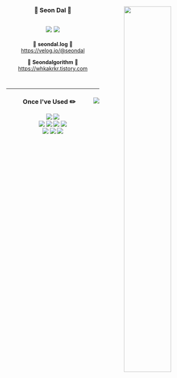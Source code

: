 <div align="center">
  
  <img align="right" width="50%" src="https://github-readme-stats.vercel.app/api?username=kjh9571&show_icons=true&theme=dracula&hide="/>
 
  ### 🐣 Seon Dal 🐥 
 
 <a href="https://github.com/seondal"><img src="https://hits.seeyoufarm.com/api/count/incr/badge.svg?url=https%3A%2F%2Fgithub.com%2Fseondal&count_bg=%23000000&title_bg=%23000000&icon=github.svg&icon_color=%23E7E7E7&title=GitHub&edge_flat=false)"/></a> <a href="https://solved.ac/whkakrkr"><img src="http://mazassumnida.wtf/api/mini/generate_badge?boj=whkakrkr"/></a>
 ---

 🍏 **seondal.log** 🍏https://velog.io/@seondal
 
 🍊 **Seondalgorithm** 🍊 https://whkakrkr.tistory.com
 
 <br>

</div>
  
 ---
 
 
<div align="center">

  <img align="right" src="https://github-readme-stats.vercel.app/api/top-langs/?username=seondal&theme=dracula&exclude_repo=2020_1_CPL,2021_1_OOP,2021_2_ESL&layout=compact&langs_count=10"/>
 
### Once I've Used ✏️

<img src="https://img.shields.io/badge/React-61DAFB?style=flat-square&logo=react&logoColor=white"/></a>
<img src="https://img.shields.io/badge/Firebase-FFCA28?style=flat-square&logo=firebase&logoColor=white"/></a>
<br>
<img src="https://img.shields.io/badge/VisualStudioCode-007ACC?style=flat-square&logo=visualstudiocode&logoColor=white"/></a>
<img src="https://img.shields.io/badge/Eclipse-2C2255?style=flat-square&logo=eclipse&logoColor=white"/></a>
<img src="https://img.shields.io/badge/AndroidStudio-3DDC84?style=flat-square&logo=androidstudio&logoColor=white"/></a>
<img src="https://img.shields.io/badge/XCode-147EFB?style=flat-square&logo=xcode&logoColor=white"/></a>
<br>
<img src="https://img.shields.io/badge/GitHub-181717?style=flat-square&logo=github&logoColor=white"/></a>
<img src="https://img.shields.io/badge/Figma-F24E1E?style=flat-square&logo=figma&logoColor=white"/></a>
<img src="https://img.shields.io/badge/Notion-000000?style=flat-square&logo=notion&logoColor=white"/></a>

</div>
